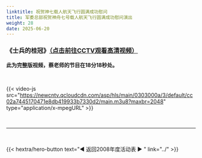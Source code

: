 ```yaml
---
linktitle: 祝贺神七载人航天飞行圆满成功慰问
title: 军委总部祝贺神舟七号载人航天飞行圆满成功慰问演出
weight: 28
date: 2025-06-20
---
```


### 《士兵的桂冠》[（点击前往CCTV观看高清视频）](https://tv.cctv.com/2011/01/18/VIDE86wWC1LAZtMOzYGDh4ex110112.shtml)

**此为完整版视频，蔡老师的节目在18分18秒处。**

<br>

{{< video-js src="https://newcntv.qcloudcdn.com/asp/hls/main/0303000a/3/default/cc02a7445170471e8db419933b7330d2/main.m3u8?maxbr=2048" type="application/x-mpegURL" >}}


<br>
<hr>
<br>

{{< hextra/hero-button text="◀ 返回2008年度活动表 ▶ " link="../" >}}